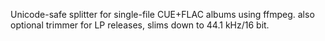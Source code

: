 Unicode-safe splitter for single-file CUE+FLAC albums using ffmpeg.
also optional trimmer for LP releases, slims down to 44.1 kHz/16 bit.
